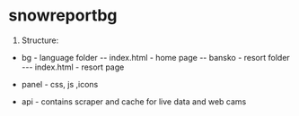 # snowreportbg


1. Structure:
- bg - language folder
-- index.html - home page
-- bansko - resort folder
--- index.html - resort page

- panel - css, js ,icons

- api - contains scraper and cache for live data and web cams
